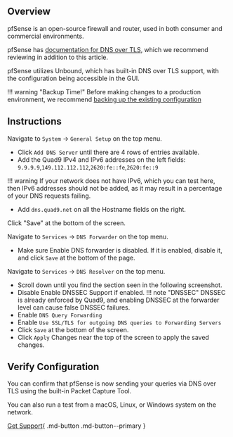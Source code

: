 ## Overview

pfSense is an open-source firewall and router, used in both consumer and commercial environments.

pfSense has [documentation for DNS over TLS](https://docs.netgate.com/pfsense/en/latest/recipes/dns-over-tls.html), which we recommend reviewing in addition to this article.

pfSense utilizes Unbound, which has built-in DNS over TLS support, with the configuration being accessible in the GUI.

!!! warning "Backup Time!"
    Before making changes to a production environment, we recommend [backing up the existing configuration](https://docs.netgate.com/pfsense/en/latest/backup/configuration.html)

## Instructions

Navigate to `System` -> `General Setup` on the top menu.

* Click `Add DNS Server` until there are 4 rows of entries available.
* Add the Quad9 IPv4 and IPv6 addresses on the left fields:
`9.9.9.9`,`149.112.112.112`,`2620:fe::fe`,`2620:fe::9`

!!! warning
    If your network does not have IPv6, which you can test here, then IPv6 addresses should not be added, as it may result in a percentage of your DNS requests failing.

* Add `dns.quad9.net` on all the Hostname fields on the right.

Click "Save" at the bottom of the screen.

Navigate to `Services` -> `DNS Forwarder` on the top menu.
* Make sure Enable DNS forwarder is disabled. If it is enabled, disable it, and click `Save` at the bottom of the page.

Navigate to `Services` -> `DNS Resolver` on the top menu.

* Scroll down until you find the section seen in the following screenshot.
* Disable Enable DNSSEC Support if enabled.
!!! note "DNSSEC"
    DNSSEC is already enforced by Quad9, and enabling DNSSEC at the forwarder level can cause false DNSSEC failures.
* Enable `DNS Query Forwarding`
* Enable `Use SSL/TLS for outgoing DNS queries to Forwarding Servers`
* Click `Save` at the bottom of the screen.
* Click `Apply` Changes near the top of the screen to apply the saved changes.

## Verify Configuration

You can confirm that pfSense is now sending your queries via DNS over TLS using the built-in Packet Capture Tool.

You can also run a test from a macOS, Linux, or Windows system on the network.

[Get Support](https://quad9.net/support/contact){ .md-button .md-button--primary }
